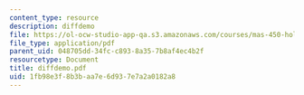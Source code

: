 ```yaml
---
content_type: resource
description: diffdemo
file: https://ol-ocw-studio-app-qa.s3.amazonaws.com/courses/mas-450-holographic-imaging-spring-2003/1fb98e3f8b3baa7e6d937e7a2a0182a8_diffdemo.pdf
file_type: application/pdf
parent_uid: 048705dd-34fc-c893-8a35-7b8af4ec4b2f
resourcetype: Document
title: diffdemo.pdf
uid: 1fb98e3f-8b3b-aa7e-6d93-7e7a2a0182a8
---
```

